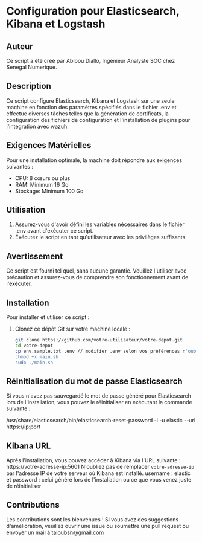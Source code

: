 # Configuration pour Elasticsearch, Kibana et Logstash

## Auteur
Ce script a été créé par Abibou Diallo, Ingénieur Analyste SOC chez Senegal Numerique.

## Description

Ce script configure Elasticsearch, Kibana et Logstash sur une seule machine en fonction des paramètres spécifiés dans le fichier .env et effectue diverses tâches telles que la génération de certificats, la configuration des fichiers de configuration et l'installation de plugins pour l'integration avec wazuh.

## Exigences Matérielles
Pour une installation optimale, la machine doit répondre aux exigences suivantes :
- CPU: 8 cœurs ou plus
- RAM: Minimum 16 Go
- Stockage: Minimum 100 Go

## Utilisation
1. Assurez-vous d'avoir défini les variables nécessaires dans le fichier .env avant d'exécuter ce script.
2. Exécutez le script en tant qu'utilisateur avec les privilèges suffisants.


## Avertissement
Ce script est fourni tel quel, sans aucune garantie. Veuillez l'utiliser avec précaution et assurez-vous de comprendre son fonctionnement avant de l'exécuter.

## Installation
Pour installer et utiliser ce script :
1. Clonez ce dépôt Git sur votre machine locale :
   ```bash
   git clone https://github.com/votre-utilisateur/votre-depot.git
   cd votre-depot
   cp env.sample.txt .env // modifier .env selon vos préférences n'oublier pas mettre IP_ADDRESS à celle de votre machine
   chmod +x main.sh
   sudo ./main.sh

## Réinitialisation du mot de passe Elasticsearch

Si vous n'avez pas sauvegardé le mot de passe généré pour Elasticsearch lors de l'installation, vous pouvez le réinitialiser en exécutant la commande suivante :


/usr/share/elasticsearch/bin/elasticsearch-reset-password -i -u elastic --url https://ip:port

## Kibana URL
Après l'installation, vous pouvez accéder à Kibana via l'URL suivante : https://votre-adresse-ip:5601
N'oubliez pas de remplacer `votre-adresse-ip` par l'adresse IP de votre serveur où Kibana est installé. username : elastic et password : celui généré lors de l'installation ou ce que vous venez juste de réinitialiser

## Contributions
Les contributions sont les bienvenues ! Si vous avez des suggestions d'amélioration, veuillez ouvrir une 
issue ou soumettre une pull request ou envoyer un mail à taloubsn@gmail.com
